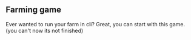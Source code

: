 ## Farming game
Ever wanted to run your farm in cli?
Great, you can start with this game.
(you can't now its not finished)
